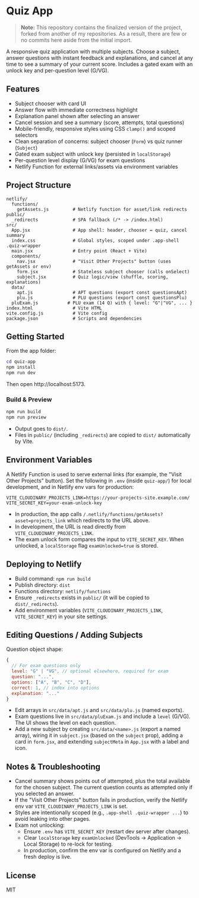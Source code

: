 # Quiz App

> **Note:** This repository contains the finalized version of the project, forked from another of my repositories. As a result, there are few or no commits here aside from the initial import.

A responsive quiz application with multiple subjects. Choose a subject, answer questions with instant feedback and explanations, and cancel at any time to see a summary of your current score. Includes a gated exam with an unlock key and per-question level (G/VG).

## Features

- Subject chooser with card UI
- Answer flow with immediate correctness highlight
- Explanation panel shown after selecting an answer
- Cancel session and see a summary (score, attempts, total questions)
- Mobile-friendly, responsive styles using CSS `clamp()` and scoped selectors
- Clean separation of concerns: subject chooser (`Form`) vs quiz runner (`Subject`)
- Gated exam subject with unlock key (persisted in `localStorage`)
- Per-question level display (G/VG) for exam questions
- Netlify Function for external links/assets via environment variables

## Project Structure

```
netlify/
  functions/
    getAssets.js         # Netlify function for asset/link redirects
public/
  _redirects             # SPA fallback (/* -> /index.html)
src/
  App.jsx                # App shell: header, chooser ↔ quiz, cancel summary
  index.css              # Global styles, scoped under .app-shell .quiz-wrapper
  main.jsx               # Entry point (React + Vite)
  components/
    nav.jsx              # "Visit Other Projects" button (uses getAssets or env)
    form.jsx             # Stateless subject chooser (calls onSelect)
    subject.jsx          # Quiz logic/view (shuffle, scoring, explanations)
  data/
    apt.js               # APT questions (export const questionsApt)
    plu.js               # PLU questions (export const questionsPlu)
  pluExam.js           # PLU exam (14 Q) with { level: "G"|"VG", ... }
index.html               # Vite HTML
vite.config.js           # Vite config
package.json             # Scripts and dependencies
```

## Getting Started

From the app folder:

```powershell
cd quiz-app
npm install
npm run dev
```

Then open http://localhost:5173.

### Build & Preview

```powershell
npm run build
npm run preview
```

- Output goes to `dist/`.
- Files in `public/` (including `_redirects`) are copied to `dist/` automatically by Vite.

## Environment Variables

A Netlify Function is used to serve external links (for example, the "Visit Other Projects" button). Set the following in `.env` (inside `quiz-app/`) for local development, and in Netlify env vars for production:

```
VITE_CLOUDINARY_PROJECTS_LINK=https://your-projects-site.example.com/
VITE_SECRET_KEY=your-exam-unlock-key
```

- In production, the app calls `/.netlify/functions/getAssets?asset=projects_link` which redirects to the URL above.
- In development, the URL is read directly from `VITE_CLOUDINARY_PROJECTS_LINK`.
- The exam unlock form compares the input to `VITE_SECRET_KEY`. When unlocked, a `localStorage` flag `examUnlocked=true` is stored.

## Deploying to Netlify

- Build command: `npm run build`
- Publish directory: `dist`
- Functions directory: `netlify/functions`
- Ensure `_redirects` exists in `public/` (it will be copied to `dist/_redirects`).
- Add environment variables (`VITE_CLOUDINARY_PROJECTS_LINK`, `VITE_SECRET_KEY`) in your site settings.

## Editing Questions / Adding Subjects

Question object shape:

```js
{
  // For exam questions only
  level: "G" | "VG", // optional elsewhere, required for exam
  question: "...",
  options: ["A", "B", "C", "D"],
  correct: 1, // index into options
  explanation: "..."
}
```

- Edit arrays in `src/data/apt.js` and `src/data/plu.js` (named exports).
- Exam questions live in `src/data/pluExam.js` and include a `level` (G/VG). The UI shows the level on each question.
- Add a new subject by creating `src/data/<name>.js` (export a named array), wiring it in `subject.jsx` (based on the `subject` prop), adding a card in `form.jsx`, and extending `subjectMeta` in `App.jsx` with a label and icon.

## Notes & Troubleshooting

- Cancel summary shows points out of attempted, plus the total available for the chosen subject. The current question counts as attempted only if you selected an answer.
- If the "Visit Other Projects" button fails in production, verify the Netlify env var `VITE_CLOUDINARY_PROJECTS_LINK` is set.
- Styles are intentionally scoped (e.g., `.app-shell .quiz-wrapper ...`) to avoid leaking into other pages.
- Exam not unlocking:
  - Ensure `.env` has `VITE_SECRET_KEY` (restart dev server after changes).
  - Clear `localStorage` key `examUnlocked` (DevTools → Application → Local Storage) to re-lock for testing.
  - In production, confirm the env var is configured on Netlify and a fresh deploy is live.

## License

MIT
